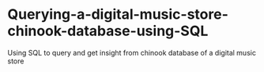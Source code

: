 # Querying-a-digital-music-store-chinook-database-using-SQL
Using SQL to query and get insight from chinook database of a digital music store 
